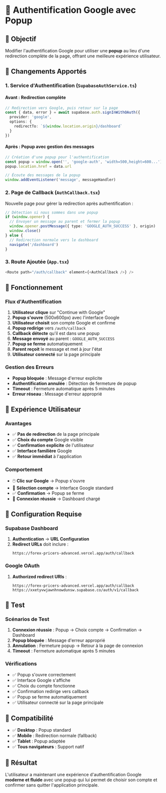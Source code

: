 # 🔐 Authentification Google avec Popup

## 🎯 **Objectif**

Modifier l'authentification Google pour utiliser une **popup** au lieu d'une redirection complète de la page, offrant une meilleure expérience utilisateur.

## 🔄 **Changements Apportés**

### **1. Service d'Authentification (`SupabaseAuthService.ts`)**

#### **Avant** : Redirection complète
```typescript
// Redirection vers Google, puis retour sur la page
const { data, error } = await supabase.auth.signInWithOAuth({
  provider: 'google',
  options: {
    redirectTo: `${window.location.origin}/dashboard`
  }
})
```

#### **Après** : Popup avec gestion des messages
```typescript
// Création d'une popup pour l'authentification
const popup = window.open('', 'google-auth', 'width=500,height=600...')
popup.location.href = data.url

// Écoute des messages de la popup
window.addEventListener('message', messageHandler)
```

### **2. Page de Callback (`AuthCallback.tsx`)**

Nouvelle page pour gérer la redirection après authentification :

```typescript
// Détection si nous sommes dans une popup
if (window.opener) {
  // Envoyer un message au parent et fermer la popup
  window.opener.postMessage({ type: 'GOOGLE_AUTH_SUCCESS' }, origin)
  window.close()
} else {
  // Redirection normale vers le dashboard
  navigate('/dashboard')
}
```

### **3. Route Ajoutée (`App.tsx`)**

```typescript
<Route path="/auth/callback" element={<AuthCallback />} />
```

## 🚀 **Fonctionnement**

### **Flux d'Authentification**

1. **Utilisateur clique** sur "Continue with Google"
2. **Popup s'ouvre** (500x600px) avec l'interface Google
3. **Utilisateur choisit** son compte Google et confirme
4. **Popup redirige** vers `/auth/callback`
5. **Callback détecte** qu'il est dans une popup
6. **Message envoyé** au parent : `GOOGLE_AUTH_SUCCESS`
7. **Popup se ferme** automatiquement
8. **Parent reçoit** le message et met à jour l'état
9. **Utilisateur connecté** sur la page principale

### **Gestion des Erreurs**

- **Popup bloquée** : Message d'erreur explicite
- **Authentification annulée** : Détection de fermeture de popup
- **Timeout** : Fermeture automatique après 5 minutes
- **Erreur réseau** : Message d'erreur approprié

## 🎨 **Expérience Utilisateur**

### **Avantages**
- ✅ **Pas de redirection** de la page principale
- ✅ **Choix du compte** Google visible
- ✅ **Confirmation explicite** de l'utilisateur
- ✅ **Interface familière** Google
- ✅ **Retour immédiat** à l'application

### **Comportement**
- 🖱️ **Clic sur Google** → Popup s'ouvre
- 👤 **Sélection compte** → Interface Google standard
- ✅ **Confirmation** → Popup se ferme
- 🎉 **Connexion réussie** → Dashboard chargé

## 🔧 **Configuration Requise**

### **Supabase Dashboard**
1. **Authentication** → **URL Configuration**
2. **Redirect URLs** doit inclure :
   ```
   https://forex-pricers-advanced.vercel.app/auth/callback
   ```

### **Google OAuth**
1. **Authorized redirect URIs** :
   ```
   https://forex-pricers-advanced.vercel.app/auth/callback
   https://xxetyvwjawnhnowdunsw.supabase.co/auth/v1/callback
   ```

## 🧪 **Test**

### **Scénarios de Test**
1. **Connexion réussie** : Popup → Choix compte → Confirmation → Dashboard
2. **Popup bloquée** : Message d'erreur approprié
3. **Annulation** : Fermeture popup → Retour à la page de connexion
4. **Timeout** : Fermeture automatique après 5 minutes

### **Vérifications**
- ✅ Popup s'ouvre correctement
- ✅ Interface Google s'affiche
- ✅ Choix du compte fonctionne
- ✅ Confirmation redirige vers callback
- ✅ Popup se ferme automatiquement
- ✅ Utilisateur connecté sur la page principale

## 📱 **Compatibilité**

- ✅ **Desktop** : Popup standard
- ✅ **Mobile** : Redirection normale (fallback)
- ✅ **Tablet** : Popup adaptée
- ✅ **Tous navigateurs** : Support natif

## 🎯 **Résultat**

L'utilisateur a maintenant une expérience d'authentification Google **moderne et fluide** avec une popup qui lui permet de choisir son compte et confirmer sans quitter l'application principale.
